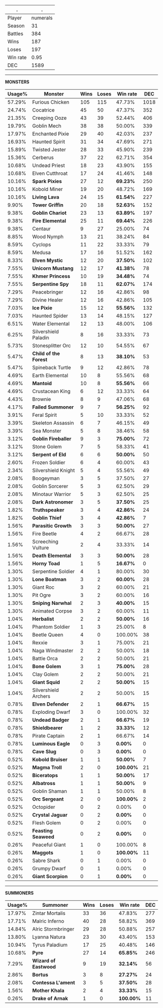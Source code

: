 .|.
|-|-
Player|numerals
Season|31
Battles|384
Wins|187
Loses|197
Win rate|0.95
DEC|1589

---
**MONSTERS**

Usage%|Monster|Wins|Loses|Win rate|DEC|
-|-|-|-|-|-|
57.29%|Furious Chicken|105|115|47.73%|1018|
24.74%|Cocatrice|45|50|47.37%|352|
21.35%|Creeping Ooze|43|39|52.44%|406|
19.79%|Goblin Mech|38|38|50.00%|339|
17.97%|Enchanted Pixie|29|40|42.03%|237|
16.93%|Haunted Spirit|31|34|47.69%|271|
15.89%|Twisted Jester|28|33|45.90%|239|
15.36%|Cerberus|37|22|62.71%|354|
10.68%|Undead Priest|18|23|43.90%|155|
10.68%|Elven Cutthroat|17|24|41.46%|148|
10.16%|**Spark Pixies**|27|12|**69.23%**|250|
10.16%|Kobold Miner|19|20|48.72%|169|
10.16%|**Living Lava**|24|15|**61.54%**|227|
9.90%|**Tower Griffin**|20|18|**52.63%**|152|
9.38%|**Goblin Chariot**|23|13|**63.89%**|197|
9.38%|**Fire Elemental**|25|11|**69.44%**|226|
9.38%|Centaur|9|27|25.00%|74|
8.85%|Wood Nymph|13|21|38.24%|84|
8.59%|Cyclops|11|22|33.33%|79|
8.59%|Medusa|17|16|51.52%|162|
8.33%|**Elven Mystic**|12|20|**37.50%**|102|
7.55%|**Unicorn Mustang**|12|17|**41.38%**|78|
7.55%|**Khmer Princess**|10|19|**34.48%**|74|
7.55%|**Serpentine Spy**|18|11|**62.07%**|174|
7.29%|Peacebringer|12|16|42.86%|98|
7.29%|Divine Healer|12|16|42.86%|105|
7.03%|**Ice Pixie**|15|12|**55.56%**|132|
7.03%|Haunted Spider|13|14|48.15%|127|
6.51%|Water Elemental|12|13|48.00%|106|
6.25%|Silvershield Paladin|8|16|33.33%|73|
5.73%|Stonesplitter Orc|12|10|54.55%|67|
5.47%|**Child of the Forest**|8|13|**38.10%**|53|
5.47%|Spineback Turtle|9|12|42.86%|78|
4.69%|Earth Elemental|10|8|55.56%|68|
4.69%|**Mantoid**|10|8|**55.56%**|66|
4.69%|Crustacean King|6|12|33.33%|64|
4.43%|Brownie|8|9|47.06%|68|
4.17%|**Failed Summoner**|9|7|**56.25%**|92|
3.91%|Feral Spirit|5|10|33.33%|52|
3.39%|Skeleton Assassin|6|7|46.15%|49|
3.39%|Sea Monster|5|8|38.46%|58|
3.12%|**Goblin Fireballer**|9|3|**75.00%**|72|
3.12%|Stone Golem|7|5|58.33%|41|
3.12%|**Serpent of Eld**|6|6|**50.00%**|50|
2.60%|Frozen Soldier|6|4|60.00%|43|
2.34%|Silvershield Knight|5|4|55.56%|49|
2.08%|Boogeyman|3|5|37.50%|27|
2.08%|Goblin Sorcerer|5|3|62.50%|29|
2.08%|Minotaur Warrior|5|3|62.50%|25|
2.08%|**Dark Astronomer**|3|5|**37.50%**|25|
1.82%|**Truthspeaker**|3|4|**42.86%**|24|
1.82%|**Goblin Thief**|3|4|**42.86%**|7|
1.56%|**Parasitic Growth**|3|3|**50.00%**|27|
1.56%|Fire Beetle|4|2|66.67%|28|
1.56%|Screeching Vulture|2|4|33.33%|14|
1.56%|**Death Elemental**|3|3|**50.00%**|28|
1.56%|**Horny Toad**|1|5|**16.67%**|0|
1.30%|Serpentine Soldier|4|1|80.00%|30|
1.30%|**Lone Boatman**|3|2|**60.00%**|28|
1.30%|Giant Roc|3|2|60.00%|21|
1.30%|Pit Ogre|3|2|60.00%|16|
1.30%|**Sniping Narwhal**|2|3|**40.00%**|15|
1.30%|Animated Corpse|3|2|60.00%|11|
1.04%|**Herbalist**|2|2|**50.00%**|16|
1.04%|Phantom Soldier|1|3|25.00%|8|
1.04%|Beetle Queen|4|0|100.00%|38|
1.04%|Rexxie|3|1|75.00%|21|
1.04%|Naga Windmaster|2|2|50.00%|18|
1.04%|Battle Orca|2|2|50.00%|21|
1.04%|**Bone Golem**|3|1|**75.00%**|28|
1.04%|Clay Golem|2|2|50.00%|21|
1.04%|**Giant Squid**|2|2|**50.00%**|15|
1.04%|Silvershield Archers|2|2|50.00%|15|
0.78%|**Elven Defender**|2|1|**66.67%**|15|
0.78%|Exploding Dwarf|3|0|100.00%|32|
0.78%|**Undead Badger**|2|1|**66.67%**|19|
0.78%|**Shieldbearer**|1|2|**33.33%**|12|
0.78%|Pirate Captain|2|1|66.67%|14|
0.78%|**Luminous Eagle**|0|3|**0.00%**|0|
0.78%|**Cave Slug**|0|3|**0.00%**|0|
0.52%|**Kobold Bruiser**|1|1|**50.00%**|7|
0.52%|**Magma Troll**|2|0|**100.00%**|21|
0.52%|**Biceratops**|1|1|**50.00%**|17|
0.52%|**Albatross**|1|1|**50.00%**|9|
0.52%|Goblin Shaman|1|1|50.00%|8|
0.52%|**Orc Sergeant**|2|0|**100.00%**|2|
0.52%|Octopider|0|2|0.00%|0|
0.52%|**Crystal Jaguar**|0|2|**0.00%**|0|
0.52%|Flesh Golem|0|2|0.00%|0|
0.52%|**Feasting Seaweed**|0|2|**0.00%**|0|
0.26%|Peaceful Giant|1|0|100.00%|8|
0.26%|**Maggots**|1|0|**100.00%**|11|
0.26%|Sabre Shark|0|1|0.00%|0|
0.26%|Grumpy Dwarf|0|1|0.00%|0|
0.26%|**Giant Scorpion**|0|1|**0.00%**|0|

---
**SUMMONERS**

Usage%|Summoner|Wins|Loses|Win rate|DEC|
-|-|-|-|-|-|
17.97%|Zintar Mortalis|33|36|47.83%|277|
17.71%|Malric Inferno|40|28|58.82%|369|
14.84%|Alric Stormbringer|29|28|50.88%|257|
13.80%|Lyanna Natura|23|30|43.40%|153|
10.94%|Tyrus Paladium|17|25|40.48%|146|
10.68%|**Pyre**|27|14|**65.85%**|246|
7.29%|**Wizard of Eastwood**|9|19|**32.14%**|56|
2.86%|**Bortus**|3|8|**27.27%**|24|
2.08%|**Contessa L'ament**|3|5|**37.50%**|28|
1.56%|**Mother Khala**|2|4|**33.33%**|15|
0.26%|**Drake of Arnak**|1|0|**100.00%**|11|

